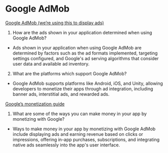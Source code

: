 # Google AdMob

[Google AdMob (we’re using this to display ads)](https://developers.google.com/admob)

1. How are the ads shown in your application determined when using Google AdMob?

- Ads shown in your application when using Google AdMob are determined by factors such as the ad formats implemented, targeting settings configured, and Google's ad serving algorithms that consider user data and available ad inventory.

2. What are the platforms which support Google AdMob?

- Google AdMob supports platforms like Android, iOS, and Unity, allowing developers to monetize their apps through ad integration, including banner ads, interstitial ads, and rewarded ads.

[Google’s monetization guide](https://play.google.com/console/about/guides/monetize/)

1. What are some of the ways you can make money in your app by monetizing with Google?

- Ways to make money in your app by monetizing with Google AdMob include displaying ads and earning revenue based on clicks or impressions, offering in-app purchases, subscriptions, and integrating native ads seamlessly into the app's user interface.